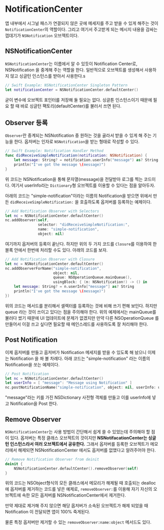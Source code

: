 # NotificationCenter
앱 내부에서 시그널 패스가 연결되지 않은 곳에 메세지를 주고 받을 수 있게 해주는 것이 `NotificationCenter`의 역할이다. 그리고 여기서 주고받게 되는 메시지 내용을 감싸는 껍데기가 `NSNotification` 오브젝트이다.

## NSNotificationCenter
`NSNotificationCenter`는 이름에서 알 수 있듯이 Notification Center로, NSNotification 을 중계해 주는 역할을 한다. 일반적으로 오브젝트를 생성해서 사용하지 않고 싱글턴 인스턴스를 받아서 사용한다.s

```swift
// Swift Example: NSNotificationCenter Singleton Pattern
let notificationCenter = NSNotificationCenter.defaultCenter()
```
굳이 변수에 오브젝트 포인터를 저장해 둘 필요는 없다. 싱글톤 인스턴스이기 때문에 필요 할 때 바로 싱글턴 팩토리(defaultCenter)를 불러서 쓰면 된다. 

## Observer 등록
`Observer`란 중계되는 NSNotification 중 원하는 것을 골라서 받을 수 있게 해 주는 기능을 한다. 옵저버는 인자로 `NSNotification`을 받는 형태로 작성할 수 있다. 

```swift
// Swift Example: Notification Handler Method
func didReceiveSimpleNotification(notification: NSNotification) {
	let message: String? = notification.userInfo("message") as? String
	println("I've got the message \(message)")
}
```
위 코드는 NSNotification을 통해 문자열(message)을 전달받아 로그를 찍는 코드이다. 여기서 userInfo라는 `Dictionary`형 오브젝트를 이용할 수 있다는 점을 알아두자.

아래의 코드는 "simple-notification"이라는 이름의 Notification을 받으면 위에서 만든 `didReceiveSimpleNotification:` 을 호출하도록 옵저버를 등록하는 예제이다.
```swift
// Add Notification Observer with Selectors
let nc = NSNotificationCenter.defaultCenter()
nc.addObserver(self, 
               selector: "didReceiveSimpleNotification:", 
               name: "simple-notification", 
               object: nil)
```
여기까지 옵저버의 등록이 끝난다. 하지만 위의 두 가지 코드를 `Closure`를 이용하여 한 블록 안에서 한번에 처리할 수도 있다. 아래의 코드를 보자.

```swift
// Add Notification Observer with Closure
let nc = NSNotificationCenter.defaultCenter()
nc.addObserverForName("simple-notification", 
                      object: nil, 
                      queue: NSOperationQueue.mainQueue(), 
                      usingBlock: { (n: NSNotification!) -> () in
    let message: String? = n.userInfo["message"] as? String
    println("I've got the message \(message)")
})
```
위의 코드는 메서드를 분리해서 셀렉터를 등록하는 것에 비해 쓰기 편해 보인다. 하지만 queue 라는 것이 쓰이고 있다는 점을 주의해야 한다. 위의 예제에서는 mainQueue를 불러다 썼기 때문에 UI 업데이트에 문제가 없겠지만 만약 다른 NSOperationQueue 를 만들어서 이걸 쓰고 싶다면 필요할 때 메인스레드를 사용하도록 잘 처리해야 한다.

## Post Notification
이제 옵저버를 만들고 옵저버가 Notification 메세지를 받을 수 있도록 해 놨으니 이제는 Notification 을 쏴 볼 차례다. 아래 코드는 "simple-notification" 라는 이름의 Notification을 쏘는 예제이다. 

```swift
// Post Notification
let nc = NSNotificationCenter.defaultCenter()
let userInfo = [ "message": "Message using Notification" ]
nc.postNotificationName("simple-notification", object: nil, userInfo: userInfo)
```
"message"라는 키를 가진 NSDictionary 사전형 객체를 만들고 이를 userInfo에 넣고 Notification을 Post 한다. 

## Remove Observer
`NSNotificationCenter`는 사용 방법이 간단해서 쉽게 쓸 수 있었는데 주의해야 할 점이 있다. 옵저버는 특정 클래스 오브젝트의 것이지만 **NSNotifacationCenter는 싱글턴 인스턴스라서 여러 오브젝트에서 공유한다.** 그래서 옵저버를 등록한 오브젝트가 메모리에서 해제되면 NSNotificationCenter 에서도 옵저버를 없앴다고 알려주어야 한다.

```swift
// Remove Notification Observer from deinit
deinit {
    NSNotificationCenter.defaultCenter().removeObserver(self)
}
```
위의 코드는 NSObject형식의 모든 클래스에서 메모리가 해제될 때 호출되는 dealloc 에 옵저버를 제거하는 코드를 넣은 예제로, `removeObserver:`를 이용해 자기 자신의 오브젝트에 속한 모든 옵저버를 NSNotificationCenter에서 제거한다.

만약 제대로 제거해 주지 않으면 해당 옵저버가 소속된 오브젝트가 해제 되었을 때 Notification 이 전달되면 앱이 100% 죽게된다.

물론 특정 옵저버만 제거할 수 있는 `removeObserver:name:object` 메서드도 있다.